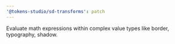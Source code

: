 ```yaml
---
'@tokens-studio/sd-transforms': patch
---
```


Evaluate math expressions within complex value types like border, typography, shadow.

